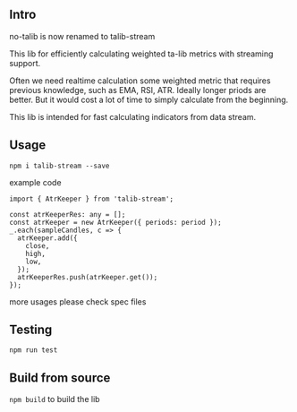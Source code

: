 ## Intro
no-talib is now renamed to talib-stream

This lib for efficiently calculating weighted ta-lib metrics with streaming support.

Often we need realtime calculation some weighted metric that requires previous knowledge, such as EMA, RSI, ATR. Ideally longer priods are better. But it would cost a lot of time to simply calculate from the beginning.

This lib is intended for fast calculating indicators from data stream.


## Usage
```
npm i talib-stream --save 
```

example code
```
import { AtrKeeper } from 'talib-stream';

const atrKeeperRes: any = [];
const atrKeeper = new AtrKeeper({ periods: period });
_.each(sampleCandles, c => {
  atrKeeper.add({
    close,
    high,
    low,
  });
  atrKeeperRes.push(atrKeeper.get());
});
```

more usages please check spec files

## Testing
```
npm run test
```

## Build from source
`npm build` to build the lib
